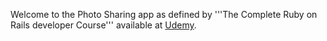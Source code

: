 Welcome to the Photo Sharing app as defined by '''The Complete Ruby on Rails developer Course'''
available at [Udemy](https://www.udemy.com/the-complete-ruby-on-rails-developer-course).
